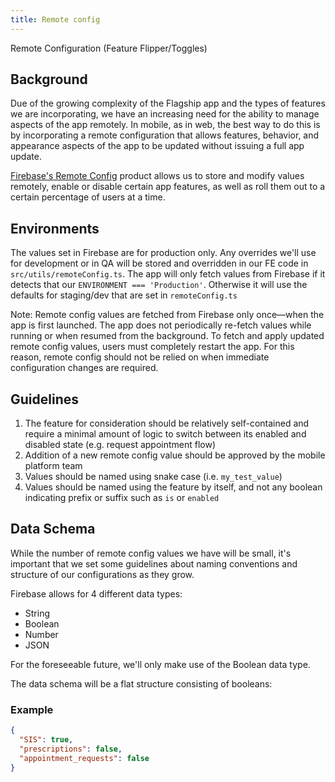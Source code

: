 ```yaml
---
title: Remote config
---
```


Remote Configuration (Feature Flipper/Toggles)

## Background

Due of the growing complexity of the Flagship app and the types of features we are incorporating, we have an increasing need for the ability to manage aspects of the app remotely. In mobile, as in web, the best way to do this is by incorporating a remote configuration that allows features, behavior, and appearance aspects of the app to be updated without issuing a full app update.

[Firebase's Remote Config](https://firebase.google.com/docs/remote-config) product allows us to store and modify values remotely, enable or disable certain app features, as well as roll them out to a certain percentage of users at a time.

## Environments

The values set in Firebase are for production only. Any overrides we'll use for development or in QA will be stored and overridden in our FE code in `src/utils/remoteConfig.ts`. The app will only fetch values from Firebase if it detects that our `ENVIRONMENT === 'Production'`. Otherwise it will use the defaults for staging/dev that are set in `remoteConfig.ts`

Note: Remote config values are fetched from Firebase only once—when the app is first launched. The app does not periodically re-fetch values while running or when resumed from the background. To fetch and apply updated remote config values, users must completely restart the app. For this reason, remote config should not be relied on when immediate configuration changes are required.

## Guidelines

1. The feature for consideration should be relatively self-contained and require a minimal amount of logic to switch between its enabled and disabled state (e.g. request appointment flow)
2. Addition of a new remote config value should be approved by the mobile platform team
3. Values should be named using snake case (i.e. `my_test_value`)
4. Values should be named using the feature by itself, and not any boolean indicating prefix or suffix such as `is` or `enabled`

## Data Schema

While the number of remote config values we have will be small, it's important that we set some guidelines about naming conventions and structure of our configurations as they grow.

Firebase allows for 4 different data types:

- String
- Boolean
- Number
- JSON

For the foreseeable future, we'll only make use of the Boolean data type.

The data schema will be a flat structure consisting of booleans:

### Example

```json
{
  "SIS": true,
  "prescriptions": false,
  "appointment_requests": false
}
```
